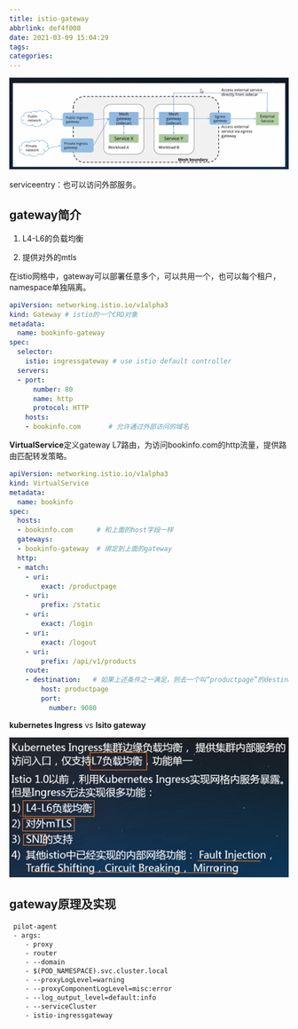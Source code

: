 ```yaml
---
title: istio-gateway
abbrlink: def4f008
date: 2021-03-09 15:04:29
tags:
categories:
---
```


![image-20210309150445057](istio-gateway/image-20210309150445057.png)



serviceentry：也可以访问外部服务。



## gateway简介

1. L4-L6的负载均衡

2. 提供对外的mtls

在istio网格中，gateway可以部署任意多个，可以共用一个，也可以每个租户，namespace单独隔离。

```yaml
apiVersion: networking.istio.io/v1alpha3
kind: Gateway # istio的一个CRD对象
metadata:
  name: bookinfo-gateway
spec:
  selector:
    istio: ingressgateway # use istio default controller
  servers:
  - port:
      number: 80
      name: http
      protocol: HTTP
    hosts:
    - bookinfo.com       # 允许通过外部访问的域名
```

**VirtualService**定义gateway L7路由，为访问bookinfo.com的http流量，提供路由匹配转发策略。


```yaml
apiVersion: networking.istio.io/v1alpha3
kind: VirtualService
metadata:
  name: bookinfo
spec:
  hosts:
  - bookinfo.com      # 和上面的host字段一样
  gateways:
  - bookinfo-gateway  # 绑定到上面的gateway
  http:
  - match:
    - uri:
        exact: /productpage
    - uri:
        prefix: /static
    - uri:
        exact: /login
    - uri:
        exact: /logout
    - uri:
        prefix: /api/v1/products
    route:
    - destination:   # 如果上述条件之一满足，则去一个叫“productpage”的destinationrule
        host: productpage
        port:
          number: 9080

```

**kubernetes Ingress** vs **Isito gateway**

![image-20210309151602156](istio-gateway/image-20210309151602156.png)

## gateway原理及实现
```
 pilot-agent
 - args:
    - proxy
    - router
    - --domain
    - $(POD_NAMESPACE).svc.cluster.local
    - --proxyLogLevel=warning
    - --proxyComponentLogLevel=misc:error
    - --log_output_level=default:info
    - --serviceCluster
    - istio-ingressgateway
```